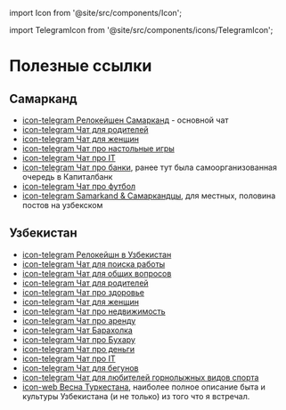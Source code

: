 import Icon from '@site/src/components/Icon';

import TelegramIcon from '@site/src/components/icons/TelegramIcon';

# Полезные ссылки

## Самарканд

- [icon-telegram Релокейшен Самарканд](https://t.me/+7MDLGBy89ZVkNDZi) -
  основной чат
- [icon-telegram Чат для родителей](https://t.me/relocationSamarkandKids)
- [icon-telegram Чат для женщин](https://t.me/+luB2ssBS-C9iYmRi)
- [icon-telegram Чат про настольные игры](https://t.me/+MLH6vX9i6q4zZWYy)
- [icon-telegram Чат про IT](https://t.me/+88R9O_KEDekzZTFi)
- [icon-telegram Чат про банки](https://t.me/samarkandkb), ранее тут была
  самоорганизованная очередь в Капиталбанк
- [icon-telegram Чат про футбол](https://t.me/+QUCCGv7Xiz4yNmI6)
- [icon-telegram Samarkand & Самаркандцы](https://t.me/Samarkand100), для
  местных, половина постов на узбекском

## Узбекистан

- [icon-telegram Релокейшн в Узбекистан](https://t.me/relocationuz)
- [icon-telegram Чат для поиска работы](https://t.me/+hpVi2hLJkaUxN2Fi)
- [icon-telegram Чат для общих вопросов](https://t.me/relocateuz)
- [icon-telegram Чат для родителей](https://t.me/relocationfamily)
- [icon-telegram Чат про здоровье](https://t.me/relocationuzhealth)
- [icon-telegram Чат для женщин](https://t.me/relocationuzwomen)
- [icon-telegram Чат про недвижимость](https://t.me/relocationuzrent)
- [icon-telegram Чат про аренду](https://t.me/relocationuzrenthere)
- [icon-telegram Чат Барахолка](https://t.me/+97S8OehBAeRkYzM6)
- [icon-telegram Чат про Бухару](https://t.me/relocationuzbukhara)
- [icon-telegram Чат про деньги](https://t.me/+ZwEXOUVdhE40MGUy)
- [icon-telegram Чат про IT](https://t.me/+HnxP0Ru23jMzM2Iy)
- [icon-telegram Чат для бегунов](https://t.me/relocationuzrun)
- [icon-telegram Чат для любителей горнолыжных видов спорта](https://t.me/relocationuzriders)
- [icon-web Весна Туркестана](https://varandej.livejournal.com/737615.html),
  наиболее полное описание быта и культуры Узбекистана (и не только) из того что
  я встречал.
